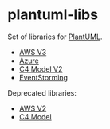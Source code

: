# plantuml-libs

Set of libraries for [PlantUML](http://plantuml.com).

- [AWS V3](aws-v3/README.md)
- [Azure](azure/README.md)
- [C4 Model V2](c4model-v2/README.md)
- [EventStorming](eventstorming/README.md)

Deprecated libraries:

- [AWS V2](aws-v2/README.md)
- [C4 Model](c4model/README.md)
